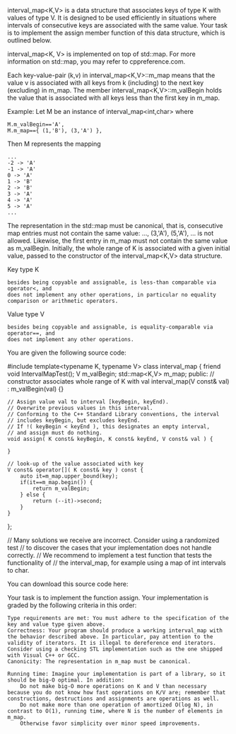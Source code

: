  interval_map<K,V> is a data structure that associates keys of type K with values of type V. It is designed to be used efficiently in situations where intervals of consecutive keys are associated with the same value. Your task is to implement the assign member function of this data structure, which is outlined below.

interval_map<K, V> is implemented on top of std::map. For more information on std::map, you may refer to cppreference.com.

Each key-value-pair (k,v) in interval_map<K,V>::m_map means that the value v is associated with all keys from k (including) to the next key (excluding) in m_map. The member interval_map<K,V>::m_valBegin holds the value that is associated with all keys less than the first key in m_map.

Example: Let M be an instance of interval_map<int,char> where

    M.m_valBegin=='A',
    M.m_map=={ (1,'B'), (3,'A') },

Then M represents the mapping

    ...
    -2 -> 'A'
    -1 -> 'A'
    0 -> 'A'
    1 -> 'B'
    2 -> 'B'
    3 -> 'A'
    4 -> 'A'
    5 -> 'A'
    ...

The representation in the std::map must be canonical, that is, consecutive map entries must not contain the same value: ..., (3,'A'), (5,'A'), ... is not allowed. Likewise, the first entry in m_map must not contain the same value as m_valBegin. Initially, the whole range of K is associated with a given initial value, passed to the constructor of the interval_map<K,V> data structure.

Key type K

    besides being copyable and assignable, is less-than comparable via operator<, and
    does not implement any other operations, in particular no equality comparison or arithmetic operators.

Value type V

    besides being copyable and assignable, is equality-comparable via operator==, and
    does not implement any other operations.

You are given the following source code:

#include <map>
template<typename K, typename V>
class interval_map {
    friend void IntervalMapTest();
    V m_valBegin;
    std::map<K,V> m_map;
public:
    // constructor associates whole range of K with val
    interval_map(V const& val)
    : m_valBegin(val)
    {}

    // Assign value val to interval [keyBegin, keyEnd).
    // Overwrite previous values in this interval.
    // Conforming to the C++ Standard Library conventions, the interval
    // includes keyBegin, but excludes keyEnd.
    // If !( keyBegin < keyEnd ), this designates an empty interval,
    // and assign must do nothing.
    void assign( K const& keyBegin, K const& keyEnd, V const& val ) {

    }

    // look-up of the value associated with key
    V const& operator[]( K const& key ) const {
        auto it=m_map.upper_bound(key);
        if(it==m_map.begin()) {
            return m_valBegin;
        } else {
            return (--it)->second;
        }
    }
};

// Many solutions we receive are incorrect. Consider using a randomized test
// to discover the cases that your implementation does not handle correctly.
// We recommend to implement a test function that tests the functionality of
// the interval_map, for example using a map of int intervals to char.

You can download this source code here:

Your task is to implement the function assign. Your implementation is graded by the following criteria in this order:

    Type requirements are met: You must adhere to the specification of the key and value type given above.
    Correctness: Your program should produce a working interval_map with the behavior described above. In particular, pay attention to the validity of iterators. It is illegal to dereference end iterators. Consider using a checking STL implementation such as the one shipped with Visual C++ or GCC.
    Canonicity: The representation in m_map must be canonical.

    Running time: Imagine your implementation is part of a library, so it should be big-O optimal. In addition:
        Do not make big-O more operations on K and V than necessary because you do not know how fast operations on K/V are; remember that constructions, destructions and assignments are operations as well.
        Do not make more than one operation of amortized O(log N), in contrast to O(1), running time, where N is the number of elements in m_map.
        Otherwise favor simplicity over minor speed improvements.